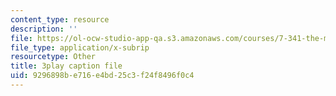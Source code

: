 ```yaml
---
content_type: resource
description: ''
file: https://ol-ocw-studio-app-qa.s3.amazonaws.com/courses/7-341-the-microbiome-and-drug-delivery-cross-species-communication-in-health-and-disease-spring-2018/9296898be716e4bd25c3f24f8496f0c4_blD8f7MOhFQ.srt
file_type: application/x-subrip
resourcetype: Other
title: 3play caption file
uid: 9296898b-e716-e4bd-25c3-f24f8496f0c4
---
```

